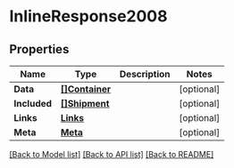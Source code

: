 # InlineResponse2008

## Properties

Name | Type | Description | Notes
------------ | ------------- | ------------- | -------------
**Data** | [**[]Container**](container.md) |  | [optional] 
**Included** | [**[]Shipment**](shipment.md) |  | [optional] 
**Links** | [**Links**](links.md) |  | [optional] 
**Meta** | [**Meta**](meta.md) |  | [optional] 

[[Back to Model list]](../README.md#documentation-for-models) [[Back to API list]](../README.md#documentation-for-api-endpoints) [[Back to README]](../README.md)


